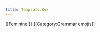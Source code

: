 ```yaml
---
title: Template:Kvk
---
```


[[Feminine|<span title="Feminine (kvenkyn)"            class='emoji feminine singular'></span>]]<noinclude>
[[Category:Grammar emojis]]
</noinclude>